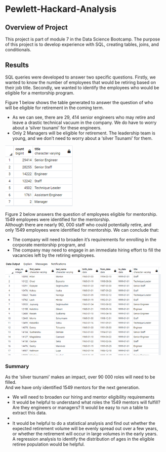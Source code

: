 # Pewlett-Hackard-Analysis
## Overview of Project
This project is part of module 7 in the Data Science Bootcamp.
The purpose of this project is to develop experience with SQL, creating tables, joins, and conditionals.

## Results
SQL queries were developed to answer two specific questions.  Firstly, we wanted to know the number of employees that would be retiring based on their job title.  Secondly, we wanted to identify the employees who would be eligible for a mentorship program.

Figure 1 below shows the table generated to answer the question of who will be eligible for retirement in the coming term.  
-	As we can see, there are 29, 414 senior engineers who may retire and leave a drastic technical vacuum in the company.  We do have to worry about a ‘silver tsunami’ for these engineers.
-	Only 2 Managers will be eligible for retirement.  The leadership team is young, and we don’t need to worry about a ‘silver Tsunami’ for them.

![Graph](/Data/retiring_titles.PNG)

Figure 2 below answers the question of employees eligible for mentorship.  1549 employees were identified for the mentorship.  
Although there are nearly 90, 000 staff who could potentially retire, and only 1549 employees were identified for mentorship.  We can conclude that:
-	The company will need to broaden it’s requirements for enrolling in the corporate mentorship program, and
-	The company may need to engage in an immediate hiring effort to fill the vacancies left by the retiring employees.

![Graph](/Data/mentorship_eligibilty.PNG)

### Summary
As the ‘silver tsunami’ makes an impact, over 90 000 roles will need to be filled.  
And we have only identified 1549 mentors for the next generation.  
-	We will need to broaden our hiring and mentor eligibility requirements
-	It would be helpful to understand what roles the 1549 mentors will fulfill?  Are they engineers or managers?  It would be easy to run a table to extract this data.
-	
-	It would be helpful to do a statistical analysis and find out whether the expected retirement volume will be evenly spread out over a few years, or whether the retirement will occur in large volumes in the early years.  A regression analysis to identify the distribution of ages in the eligible retiree population would be helpful.

